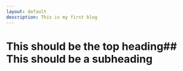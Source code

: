 ```yaml
---
layout: default
description: This is my first blog
---
```

# This should be the top heading## This should be a subheading
